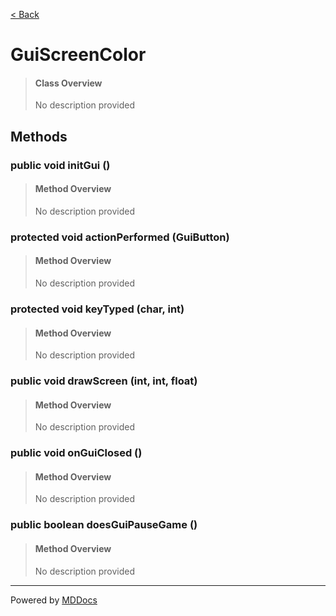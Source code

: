 [< Back](../README.md)
# GuiScreenColor #
>#### Class Overview ####
>No description provided
## Methods ##
### public void initGui () ###
>#### Method Overview ####
>No description provided
>
### protected void actionPerformed (GuiButton) ###
>#### Method Overview ####
>No description provided
>
### protected void keyTyped (char, int) ###
>#### Method Overview ####
>No description provided
>
### public void drawScreen (int, int, float) ###
>#### Method Overview ####
>No description provided
>
### public void onGuiClosed () ###
>#### Method Overview ####
>No description provided
>
### public boolean doesGuiPauseGame () ###
>#### Method Overview ####
>No description provided
>

---
Powered by [MDDocs](https://github.com/VRCube/MDDocs)
